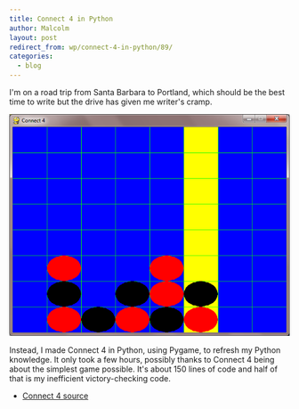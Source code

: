 ```yaml
---
title: Connect 4 in Python
author: Malcolm
layout: post
redirect_from: wp/connect-4-in-python/89/
categories:
  - blog
---
```


I'm on a road trip from Santa Barbara to Portland, which should be the best time to write but the drive has given me writer's cramp.

![Connect 4](/assets/connect4.png)

Instead, I made Connect 4 in Python, using Pygame, to refresh my Python knowledge. It only took a few hours, possibly thanks to Connect 4 being about the simplest game possible. It's about 150 lines of code and half of that is my inefficient victory-checking code.

  * [Connect 4 source][1]

 [1]: /assets/connect4.zip